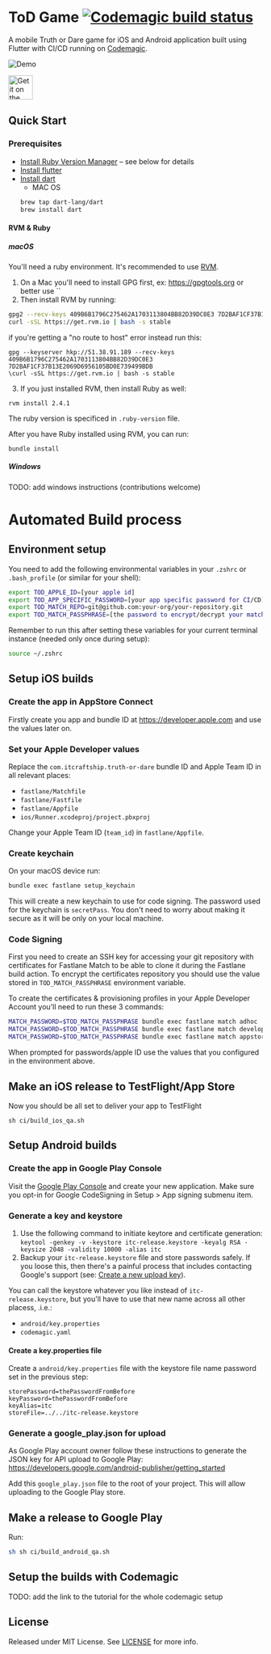 # ToD Game [![Codemagic build status](https://api.codemagic.io/apps/5fc783baf7698ed212bf84b9/publish-qa/status_badge.svg)](https://codemagic.io/apps/5fc783baf7698ed212bf84b9/5fc783baf7698ed212bf84b8/latest_build)

A mobile Truth or Dare game for iOS and Android application built using Flutter with CI/CD running on [Codemagic](https://codemagic.io).

![Demo](assets/images/tod_demo.gif)

<div>
  <!-- TODO: <a href='#' target='_blank'><img alt='Get it on Google Play' src='assets/images/google_play.png' height='48px'/></a> -->
  <a href='https://apps.apple.com/us/app/tod-game/id1544053352' target='_blank'><img alt='Get it on the App Store' src='assets/images/app_store.png' height='48px'/></a>
</div>

## Quick Start

### Prerequisites

- [Install Ruby Version Manager](https://rvm.io/) – see below for details
- [Install flutter](https://flutter.dev/docs/get-started/install)
- [Install dart](https://dart.dev/)
  - MAC OS
  ```bash
  brew tap dart-lang/dart
  brew install dart
  ```

#### RVM & Ruby

##### macOS

You'll need a ruby environment. It's recommended to use [RVM](https://rvm.io).

1.  On a Mac you'll need to install GPG first, ex: https://gpgtools.org or better use ``
2.  Then install RVM by running:

```bash
gpg2 --recv-keys 409B6B1796C275462A1703113804BB82D39DC0E3 7D2BAF1CF37B13E2069D6956105BD0E739499BDB && \
curl -sSL https://get.rvm.io | bash -s stable
```

if you're getting a "no route to host" error instead run this:

```
gpg --keyserver hkp://51.38.91.189 --recv-keys 409B6B1796C275462A1703113804BB82D39DC0E3 7D2BAF1CF37B13E2069D6956105BD0E739499BDB
\curl -sSL https://get.rvm.io | bash -s stable
```

3.  If you just installed RVM, then install Ruby as well:

```
rvm install 2.4.1
```

The ruby version is specificed in `.ruby-version` file.

After you have Ruby installed using RVM, you can run:

```
bundle install
```

##### Windows

TODO: add windows instructions (contributions welcome)

# Automated Build process

## Environment setup

You need to add the following environmental variables in your `.zshrc` or `.bash_profile` (or similar for your shell):

```bash
export TOD_APPLE_ID=[your apple id]
export TOD_APP_SPECIFIC_PASSWORD=[your app specific password for CI/CD]
export TOD_MATCH_REPO=git@github.com:your-org/your-repository.git
export TOD_MATCH_PASSPHRASE=[the password to encrypt/decrypt your match repository]
```

Remember to run this after setting these variables for your current terminal instance (needed only once during setup):

```bash
source ~/.zshrc
```

## Setup iOS builds

### Create the app in AppStore Connect

Firstly create you app and bundle ID at https://developer.apple.com and use the values later on.

### Set your Apple Developer values

Replace the `com.itcraftship.truth-or-dare` bundle ID and Apple Team ID in all relevant places:

- `fastlane/Matchfile`
- `fastlane/Fastfile`
- `fastlane/Appfile`
- `ios/Runner.xcodeproj/project.pbxproj`

Change your Apple Team ID (`team_id`) in `fastlane/Appfile`.

### Create keychain

On your macOS device run:

```bash
bundle exec fastlane setup_keychain
```

This will create a new keychain to use for code signing. The password used for the keychain is `secretPass`. You don't need to worry about making it secure as it will be only on your local machine.

### Code Signing

First you need to create an SSH key for accessing your git repository with certificates for Fastlane Match to be able to clone it during the Fastlane build action. To encrypt the certificates repository you should use the value stored in `TOD_MATCH_PASSPHRASE` environment variable.

To create the certificates & provisioning profiles in your Apple Developer Account you'll need to run these 3 commands:

```bash
MATCH_PASSWORD=$TOD_MATCH_PASSPHRASE bundle exec fastlane match adhoc
MATCH_PASSWORD=$TOD_MATCH_PASSPHRASE bundle exec fastlane match development
MATCH_PASSWORD=$TOD_MATCH_PASSPHRASE bundle exec fastlane match appstore
```

When prompted for passwords/apple ID use the values that you configured in the environment above.

## Make an iOS release to TestFlight/App Store

Now you should be all set to deliver your app to TestFlight

```
sh ci/build_ios_qa.sh
```

## Setup Android builds

### Create the app in Google Play Console

Visit the [Google Play Console](https://play.google.com/console/) and create your new application. Make sure you opt-in for Google CodeSigning in Setup > App signing submenu item.

### Generate a key and keystore

1.  Use the following command to initiate keytore and certificate generation:  
    `keytool -genkey -v -keystore itc-release.keystore -keyalg RSA -keysize 2048 -validity 10000 -alias itc`
1.  Backup your `itc-release.keystore` file and store passwords safely. If you loose this, then there's a painful process that includes contacting Google's support (see: [Create a new upload key](https://support.google.com/googleplay/android-developer/answer/7384423)).

You can call the keystore whatever you like instead of `itc-release.keystore`, but you'll have to use that new name across all other placess, .i.e.:

- `android/key.properties`
- `codemagic.yaml`

#### Create a key.properties file

Create a `android/key.properties` file with the keystore file name password set in the previous step:

```
storePassword=thePasswordFromBefore
keyPassword=thePasswordFromBefore
keyAlias=itc
storeFile=../../itc-release.keystore
```

### Generate a google_play.json for upload

As Google Play account owner follow these instructions to generate the JSON key for API upload to Google Play:
https://developers.google.com/android-publisher/getting_started

Add this `google_play.json` file to the root of your project. This will allow uploading to the Google Play store.

## Make a release to Google Play

Run:

```bash
sh sh ci/build_android_qa.sh
```

## Setup the builds with Codemagic

TODO: add the link to the tutorial for the whole codemagic setup

## License

Released under MIT License. See [LICENSE](LICENSE) for more info.
